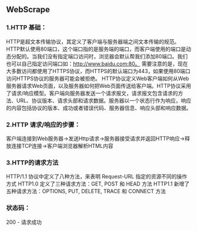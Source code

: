 ## WebScrape

### 1.HTTP 基础：
HTTP是超文本传输协议，其定义了客户端与服务器端之间文本传输的规范。HTTP默认使用80端口，这个端口指的是服务端的端口，而客户端使用的端口是动态分配的。当我们没有指定端口访问时，浏览器会默认帮我们添加80端口。我们也可以自己指定访问端口如：http://www.baidu.com:80。 需要注意的是，现在大多数访问都使用了HTTPS协议，而HTTPS的默认端口为443，如果使用80端口访问HTTPS协议的服务器可能会被拒绝。
HTTP协议定义Web客户端如何从Web服务器请求Web页面，以及服务器如何把Web页面传送给客户端。HTTP协议采用了请求/响应模型。客户端向服务器发送一个请求报文，请求报文包含请求的方法、URL、协议版本、请求头部和请求数据。服务器以一个状态行作为响应，响应的内容包括协议的版本、成功或者错误代码、服务器信息、响应头部和响应数据。

### 2.HTTP 请求/响应的步骤：
客户端连接到Web服务器->发送Http请求->服务器接受请求并返回HTTP响应->释放连接TCP连接->客户端浏览器解析HTML内容

### 3.HTTP的请求方法
HTTP/1.1 协议中定义了八种方法，来表明 Request-URL 指定的资源不同的操作方式
HTTP1.0 定义了三种请求方法：GET, POST 和 HEAD 方法
HTTP1.1 新增了五种请求方法：OPTIONS, PUT, DELETE, TRACE 和 CONNECT 方法

### 状态码：
200 - 请求成功
